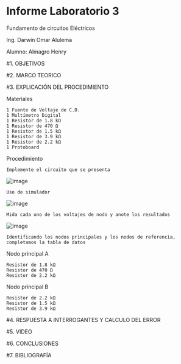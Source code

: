 # Informe Laboratorio 3

Fundamento de circuitos Eléctricos

Ing. Darwin Omar Alulema

Alumno: Almagro Henry

#1. OBJETIVOS



#2. MARCO TEORICO



#3. EXPLICACIÓN DEL PROCEDIMIENTO

Materiales

    1 Fuente de Voltaje de C.D.
    1 Multímetro Digital
    1 Resistor de 1.8 kΩ
    1 Resistor de 470 Ω
    1 Resistor de 1.5 kΩ
    1 Resistor de 3.9 kΩ
    1 Resistor de 2.2 kΩ
    1 Protoboard

Procedimiento

    Implemente el circuito que se presenta

![image](https://user-images.githubusercontent.com/116781677/206388082-3a62ef4c-c89f-498a-93c5-c420ea7acdaa.png)

    Uso de simulador
    
![image](https://user-images.githubusercontent.com/116781677/206388361-907555c1-76a2-4316-b3dc-f96469cfb34b.png)

    Mida cada uno de los voltajes de nodo y anote los resultados
    
![image](https://user-images.githubusercontent.com/116781677/206391059-21674ca4-3365-44d3-b150-2f17f9295816.png)

    Identificando los nodos principales y los nodos de referencia, completamos la tabla de datos
 
Nodo principal A

    Resistor de 1.8 kΩ
    Resistor de 470 Ω
    Resistor de 2.2 kΩ

Nodo principal B

    Resistor de 2.2 kΩ
    Resistor de 1.5 kΩ
    Resistor de 3.9 kΩ


#4. RESPUESTA A INTERROGANTES Y CALCULO DEL ERROR



#5. VIDEO



#6. CONCLUSIONES



#7. BIBLIOGRAFÍA
